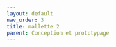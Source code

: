 ```yaml
---
layout: default
nav_order: 3
title: mallette 2
parent: Conception et prototypage
---
```

<script type="module" src="https://ajax.googleapis.com/ajax/libs/model-viewer/3.4.0/model-viewer.min.js"></script>

<model-viewer 
    id="viewer" 
    alt="Modèle 3D du bras robot Niryo Ned 2" 
    src="../shared-assets/models/mallette_2.gltf" 
    poster="../shared-assets/images/capture_niryo.jpg" 
    shadow-intensity="1" 
    camera-controls 
    touch-action="pan-z"
    rotation="0 0 90">
</model-viewer>

<style>
    #viewer
    {
        margin : auto;
        width : 500px;
        height : 500px;
    }
</style>